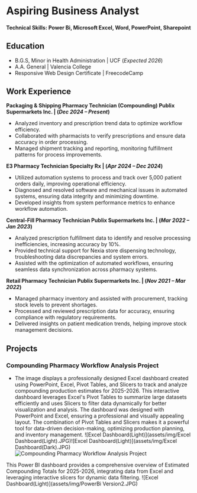 # Aspiring Business Analyst

#### Technical Skills: Power Bi, Microsoft Excel, Word, PowerPoint, Sharepoint
## Education
+ B.G.S, Minor in Health Administration | UCF (_Expected 2026_)
+ A.A. General                          | Valencia College					       		
+ Responsive Web Design Certificate     | FreecodeCamp

## Work Experience
**Packaging & Shipping Pharmacy Technician (Compounding) Publix Supermarkets Inc. | (_Dec 2024 – Present_)**
-	Analyzed inventory and prescription trend data to optimize workflow efficiency.
- Collaborated with pharmacists to verify prescriptions and ensure data accuracy in order processing.
- Managed shipment tracking and reporting, monitoring fulfillment patterns for process improvements.

**E3 Pharmacy Technician Specialty Rx | (_Apr 2024 – Dec 2024_)**
- Utilized automation systems to process and track over 5,000 patient orders daily, improving operational efficiency.
-	Diagnosed and resolved software and mechanical issues in automated systems, ensuring data integrity and minimizing downtime.
-	Developed insights from system performance metrics to enhance workflow automation.

**Central-Fill Pharmacy Technician Publix Supermarkets Inc. | (_Mar 2022 – Jan 2023_)**
- Analyzed prescription fulfillment data to identify and resolve processing inefficiencies, increasing accuracy by 10%.
- Provided technical support for Nexia store dispensing technology, troubleshooting data discrepancies and system errors.
- Assisted with the optimization of automated workflows, ensuring seamless data synchronization across pharmacy systems.

**Retail Pharmacy Technician Publix Supermarkets Inc. | (_Nov 2021 – Mar 2022_)**
- Managed pharmacy inventory and assisted with procurement, tracking stock levels to prevent shortages.
- Processed and reviewed prescription data for accuracy, ensuring compliance with regulatory requirements.
- Delivered insights on patient medication trends, helping improve stock management decisions.

## Projects
### Compounding Pharmacy Workflow Analysis Project
- The image displays a professionally designed Excel dashboard created using PowerPoint, Excel, Pivot Tables, and Slicers to track and analyze compounding production estimates for 2025-2026. This interactive dashboard leverages Excel's Pivot Tables to summarize large datasets efficiently and uses Slicers to filter data dynamically for better visualization and analysis. The dashboard was designed with PowerPoint and Excel, ensuring a professional and visually appealing layout. The combination of Pivot Tables and Slicers makes it a powerful tool for data-driven decision-making, optimizing production planning, and inventory management.
![Excel Dashboard(Light)](assets/img/Excel Dashboard(Light).JPG)![Excel Dashboard(Light)](assets/img/Excel Dashboard(Dark).JPG)
![Compounding Pharmacy Workflow Analysis Project](https://github.com/ElishaMendez/Compounding-Pharmacy-Workflow-Analysis-Project)

This Power BI dashboard provides a comprehensive overview of Estimated Compounding Totals for 2025-2026, integrating data from Excel and leveraging interactive slicers for dynamic data filtering.
![Excel Dashboard(Light)](assets/img/PowerBi Version2.JPG)

